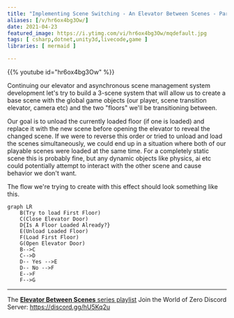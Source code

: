 ```yaml
---
title: "Implementing Scene Switching - An Elevator Between Scenes - Part 2"
aliases: [/v/hr6ox4bg3Ow/]
date: 2021-04-23
featured_image: https://i.ytimg.com/vi/hr6ox4bg3Ow/mqdefault.jpg
tags: [ csharp,dotnet,unity3d,livecode,game ]
libraries: [ mermaid ]

---
```


{{% youtube id="hr6ox4bg3Ow" %}}

Continuing our elevator and asynchronous scene management system development let's try to build a 3-scene system that will allow us to create a base scene with the global game objects (our player, scene transition elevator, camera etc) and the two "floors" we'll be transitioning between.

Our goal is to unload the currently loaded floor (if one is loaded) and replace it with the new scene before opening the elevator to reveal the changed scene. If we were to reverse this order or tried to unload and load the scenes simultaneously, we could end up in a situation where both of our playable scenes were loaded at the same time. For a completely static scene this is probably fine, but any dynamic objects like physics, ai etc could potentially attempt to interact with the other scene and cause behavior we don't want.

The flow we're trying to create with this effect should look something like this.

```mermaid
graph LR
    B(Try to load First Floor)
    C(Close Elevator Door)
    D{Is A Floor Loaded Already?}
    E(Unload Loaded Floor)
    F(Load First Floor)
    G(Open Elevator Door)
    B-->C
    C-->D
    D-- Yes -->E
    D-- No -->F
    E-->F
    F-->G
```

***

The [**Elevator Between Scenes** series playlist](https://www.youtube.com/playlist?list=PLEwYhelKHmigCVDWNM5--f7PofdkvXbuZ)
Join the World of Zero Discord Server: https://discord.gg/hU5Kq2u